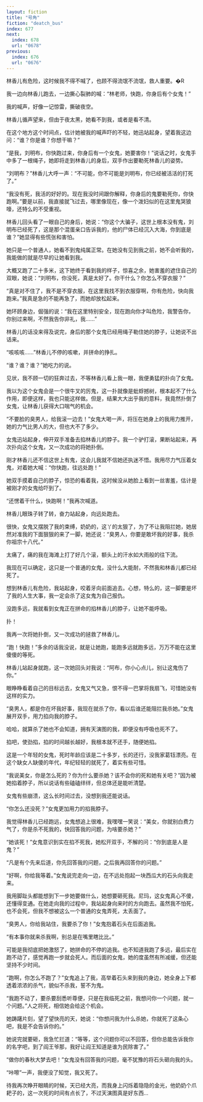 ```yaml
---
layout: fiction
title: "号角"
fiction: "deatch_bus"
index: 677
next:
  index: 678
  url: "0678"
previous:
  index: 676
  url: "0676"
---
```

林香儿有危险，这时候我不得不喊了，也顾不得流氓不流氓，救人重要。�R

我一边向林香儿跑去，一边撕心裂肺的喊：“林老师，快跑，你身后有个女鬼！”

我的喊声，好像一记惊雷，撕破夜空。

林香儿循声望来，但由于夜太黑，她看不到我，或者是看不清。

在这个地方这个时间点，估计她被我的喊声吓的不轻，她迅站起身，望着我这边问：“谁？你是谁？你想干嘛？”

“是我，刘明布，你快跑过来，你身后有一个女鬼，她要害你！”说话之时，女鬼手中多了一根绳子，她即将走到林香儿的身后，双手作出要勒死林香儿的姿势。

“刘明布？”林香儿大呼一声：“不可能，你不可能是刘明布，你已经被活活的打死了。”

“我没有死，我活的好好的。现在我没时间跟你解释，你身后的鬼要勒死你，你快跑啊。”要是以前，我直接就飞过去，哪里像现在，像一个泼妇似的在这里鬼哭狼嚎，还特么的不受重视。

林香儿回头看了一眼自己的身后，她说：“你这个大骗子，这世上根本没有鬼，刘明布已经死了，这是那个混蛋亲口告诉我的，他的尸体已经沉入大海，你到底是谁？”她显得有些慌张和害怕。

她只是一个普通人，她看不到鬼纯属正常。在她没有见到我之前，她不会听我的，我能做的就是尽早的让她看到我。

大概又跑了二十多米，这下她终于看到我的样子，惊喜之余，她害羞的遮住自己的双眼，她说：“刘明布，你没死，真是太好了。你干什么？你怎么不穿衣服？”

“真是对不住了，我不是不穿衣服，在这里我找不到衣服穿啊，你有危险，快向我跑来。”我真是急的不能再急了，而她却放松起来。

她环顾身边，倔强的说：“我在这里特别安全，现在跑向你才叫危险，我警告你，你别过来啊，不然我告你非礼，我……”

林香儿的话没来得及说完，身后的那个女鬼已经用绳子勒住她的脖子，让她说不出话来。

“咳咳咳……”林香儿不停的咳嗽，并拼命的挣扎。

“谁？谁？谁？”她吃力的说。

见状，我不顾一切的狂奔过去，不等林香儿看上我一眼，我便勇猛的扑向了女鬼。

我以为这个女鬼会是一个很牛叉的厉鬼，这一扑就像是蚍蜉撼树，根本起不了什么作用，即便这样，我也只能这样做。但是，结果大大出乎我的意料，我竟然扑倒了女鬼，让林香儿获得大口喘气的机会。

“不要脸的臭男人，给我滚一边去！”女鬼大喝一声，将压在她身上的我用力推开，她的力气比男人的大，但也大不了多少。

女鬼迅站起身，伸开双手准备去掐林香儿的脖子。我一个驴打滚，果断站起来，再次扑向这个女鬼，又一次成功的将她扑倒。

刚才林香儿还不信这世上有鬼，这会儿我就不信她还执迷不悟。我用尽力气压着女鬼，对着她大喊：“你快跑，往远处跑！”

她双手摸着自己的脖子，惊恐的看着我，这时候没从她脸上看到一丝害羞，估计是被刚才的女鬼给吓到了。

“还愣着干什么，快跑啊！”我再次喊道。

林香儿眼珠子转了转，奋力站起身，向远处跑去。

很快，女鬼又摆脱了我的束缚，奶奶的，这丫的太狠了，为了不让我阻拦她，她居然对准我的下面狠狠的来了一脚，她还说：“臭男人，你要是敢坏我的好事，我杀你祖宗十八代。”

太痛了，痛的我在海滩上打了好几个滚，额头上的汗水如大雨般的往下流。

我现在可以确定，这只是一个普通的女鬼，没什么大能耐，不然我和林香儿都已经死了。

想到林香儿有危险，我站起身，咬着牙向前面追去。心想，特么的，这一脚要是坏了我的人生大事，我一定会杀了这女鬼为自己报仇。

没跑多远，我就看到女鬼正在拼命的掐林香儿的脖子，让她不能呼吸。

扑！

我再一次将她扑倒，又一次成功的拯救了林香儿。

“跑！快跑！”多余的话我没说，就是让她跑，能跑多远就跑多远，万万不能在这里傻傻的等死。

林香儿站起身就跑，这一次她回头对我说：“阿布，你小心点儿，别让这鬼伤了你。”

眼睁睁看着自己的目标远去，女鬼又气又急，恨不得一巴掌将我扇飞，可惜她没有这样的实力。

“臭男人，都是你在坏我好事，我现在就杀了你，看以后谁还能阻拦我杀她。”女鬼展开双手，用力掐向我的脖子。

哈哈，就算杀了她也不会知道，拥有天演图的我，即便没有呼吸也死不了。

掐吧，使劲掐，掐的时间越长越好，我根本就不还手，随便她掐。

这是一个年轻的女鬼，死时年龄应该是二十多岁，长的还行，没我家葛钰漂亮。在这个缺女人缺傻的年代，年纪轻轻的就死了，着实有些可惜。

“我说美女，你是怎么死的？你为什么要杀她？该不会你的死和她有关吧？”因为被她掐着脖子，所以说话有些磕磕绊绊，但总体还是能听清楚。

女鬼有些崩溃，这么长时间过去，没想到我还能说话。

“你怎么还没死？”女鬼更加用力的掐我脖子。

我觉得林香儿已经跑远，女鬼想追上很难，我嘿嘿一笑说：“美女，你就别白费力气了，你是杀不死我的，快回答我的问题，为啥要杀她？”

“她该死！”女鬼意识到实在掐不死我，她松开双手，不解的问：“你到底是人是鬼？”

“凡是有个先来后道，你先回答我的问题，之后我再回答你的问题。”

“好啊，你给我等着。”女鬼说完走向一边，在不远处抱起一块西瓜大的石头向我走来。

我用脚趾头都能想到下一步她要做什么，她想要砸死我。尼玛，这女鬼真心不傻，还懂得变通。在她走向我的过程中，我站起身向来时的方向跑去。虽然我不怕死，也不会死，但我不想被这么一个普通的女鬼弄死，太丢面了。

“臭男人，你给我站住，我要杀了你！”女鬼抱着石头在后面追我。

“有本事你就来杀我啊，别总是在嘴里瞎比比。”

可能是我彻底把她激怒了，她拼命的不停的追我。也不知道我跑了多远，最后实在跑不动了，感觉再跑一步就会死人。而后面的女鬼，她的度虽然有所减缓，但还能坚持不少时间。

“跑啊，你怎么不跑了？”女鬼追上了我，高举着石头来到我的身边，她全身上下都透着浓浓的杀气，貌似不杀我，誓不为鬼。

“我跑不动了，要杀要刮悉听尊便，只是在我临死之前，我想问你一个问题，就一个问题。”人之将死，相信她会给这个机会。

她踌躇片刻，望了望快亮的天，她说：“你想问我为什么杀她，你就死了这条心吧，我是不会告诉你的。”

她说完就要砸，我急忙拦道：“等等，这个问题你可以不回答，但你总能告诉我你的名字吧，到了阎王爷那，我好让阎王知道是谁为民除害了。”

“做你的春秋大梦去吧！”女鬼没有回答我的问题，毫不犹豫的将石头砸向我的头。

“咔嚓”一声，我便没了知觉，我又死了。

待我再次睁开眼睛的时候，天已经大亮，而我身上闪烁着隐隐的金光，他奶奶个爪耙子的，这一次死的时间有点长了，不过天演图真是好东西...